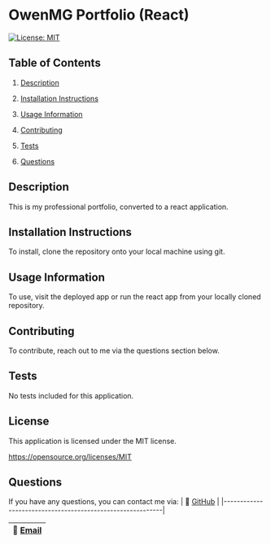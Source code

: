 
  # OwenMG Portfolio (React)
  [![License: MIT](https://img.shields.io/badge/License-MIT-yellow.svg)](https://opensource.org/licenses/MIT)

  ## Table of Contents

  1. [Description](#description)

  2. [Installation Instructions](#installation-instructions)

  3. [Usage Information](#usage-information)

  4. [Contributing](#contributing)

  5. [Tests](#tests)

  6. [Questions](#questions)

  ## Description

  This is my professional portfolio, converted to a react application.

  ## Installation Instructions

  To install, clone the repository onto your local machine using git.

  ## Usage Information

  To use, visit the deployed app or run the react app from your locally cloned repository.

  ## Contributing

  To contribute, reach out to me via the questions section below.

  ## Tests

 No tests included for this application.

  
  ## License 

  This application is licensed under the MIT license.

  https://opensource.org/licenses/MIT

  

  ## Questions

  If you have any questions, you can contact me via:
  | :memo:  [GitHub](https://github.com/OwenMG)   |
  |-----------------------------------------------------------|

  | :memo:  [Email](mailto:omgwebdev@gmail.com)                  |
  |-----------------------------------------------------------|
